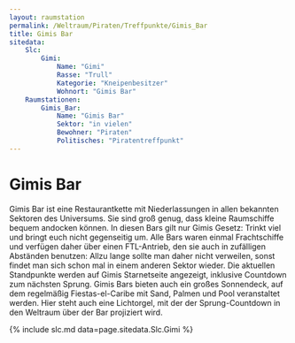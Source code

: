 ```yaml
---
layout: raumstation
permalink: /Weltraum/Piraten/Treffpunkte/Gimis_Bar
title: Gimis Bar
sitedata:
    Slc:
        Gimi:
            Name: "Gimi"
            Rasse: "Trull"
            Kategorie: "Kneipenbesitzer"
            Wohnort: "Gimis Bar"
    Raumstationen:
        Gimis_Bar:
            Name: "Gimis Bar"
            Sektor: "in vielen"
            Bewohner: "Piraten"
            Politisches: "Piratentreffpunkt"
---
```


# Gimis Bar

Gimis Bar ist eine Restaurantkette mit Niederlassungen in allen bekannten Sektoren des Universums. Sie sind groß genug, dass kleine Raumschiffe bequem andocken können. In diesen Bars gilt nur Gimis Gesetz: Trinkt viel und bringt euch nicht gegenseitig um. Alle Bars waren einmal Frachtschiffe und verfügen daher über einen FTL-Antrieb, den sie auch in zufälligen Abständen benutzen: Allzu lange sollte man daher nicht verweilen, sonst findet man sich schon mal in einem anderen Sektor wieder. Die aktuellen Standpunkte werden auf Gimis Starnetseite angezeigt, inklusive Countdown zum nächsten Sprung. Gimis Bars bieten auch ein großes Sonnendeck, auf dem regelmäßig Fiestas-el-Caribe mit Sand, Palmen und Pool veranstaltet werden. Hier steht auch eine Lichtorgel, mit der der Sprung-Countdown in den Weltraum über der Bar projiziert wird.

{% include slc.md data=page.sitedata.Slc.Gimi %}

